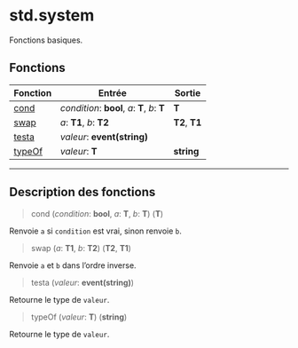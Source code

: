 # std.system

Fonctions basiques.
## Fonctions
|Fonction|Entrée|Sortie|
|-|-|-|
|[cond](#func_0)|*condition*: **bool**, *a*: **T**, *b*: **T**|**T**|
|[swap](#func_1)|*a*: **T1**, *b*: **T2**|**T2**, **T1**|
|[testa](#func_2)|*valeur*: **event(string)**||
|[typeOf](#func_3)|*valeur*: **T**|**string**|


***
## Description des fonctions

<a id="func_0"></a>
> cond (*condition*: **bool**, *a*: **T**, *b*: **T**) (**T**)

Renvoie `a` si `condition` est vrai, sinon renvoie `b`.

<a id="func_1"></a>
> swap (*a*: **T1**, *b*: **T2**) (**T2**, **T1**)

Renvoie `a` et `b` dans l’ordre inverse.

<a id="func_2"></a>
> testa (*valeur*: **event(string)**)

Retourne le type de `valeur`.

<a id="func_3"></a>
> typeOf (*valeur*: **T**) (**string**)

Retourne le type de `valeur`.

